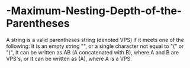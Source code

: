 # -Maximum-Nesting-Depth-of-the-Parentheses
A string is a valid parentheses string (denoted VPS) if it meets one of the following:  It is an empty string "", or a single character not equal to "(" or ")", It can be written as AB (A concatenated with B), where A and B are VPS's, or It can be written as (A), where A is a VPS.
